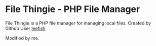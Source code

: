 # File Thingie - PHP File Manager
File Thingie is a PHP file manager for managing local files. Created by Github User [leefish](https://github.com/leefish/filethingie)

Modified by me.
